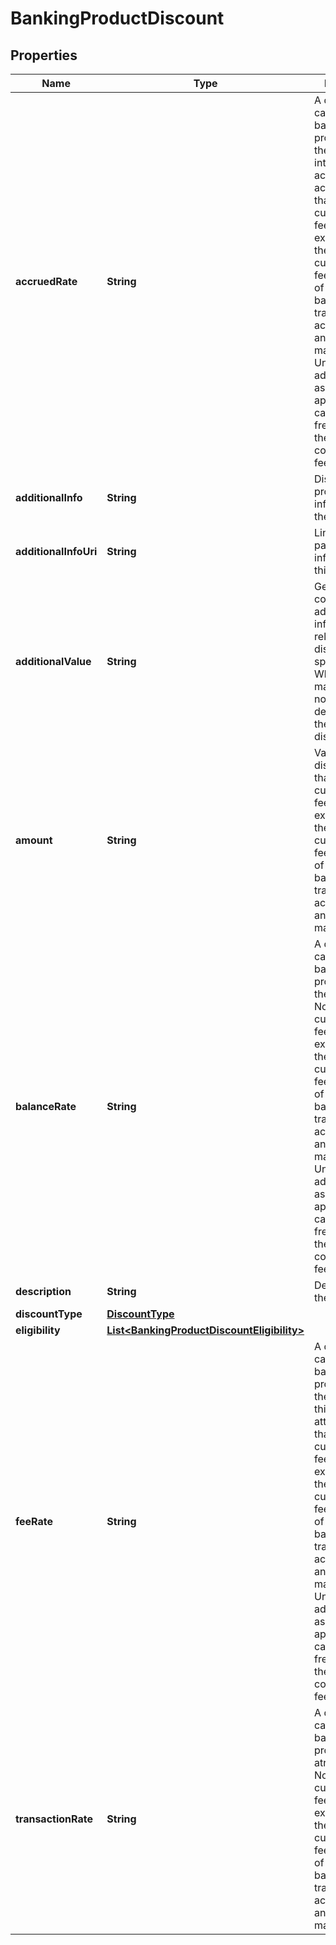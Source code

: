 
# BankingProductDiscount

## Properties
Name | Type | Description | Notes
------------ | ------------- | ------------- | -------------
**accruedRate** | **String** | A discount rate calculated based on a proportion of the calculated interest accrued on the account. Note that the currency of the fee discount is expected to be the same as the currency of the fee itself. One of amount, balanceRate, transactionRate, accruedRate and feeRate is mandatory. Unless noted in additionalInfo, assumes the application and calculation frequency are the same as the corresponding fee |  [optional]
**additionalInfo** | **String** | Display text providing more information on the discount |  [optional]
**additionalInfoUri** | **String** | Link to a web page with more information on this discount |  [optional]
**additionalValue** | **String** | Generic field containing additional information relevant to the discountType specified. Whether mandatory or not is dependent on the value of discountType |  [optional]
**amount** | **String** | Value of the discount. Note that the currency of the fee discount is expected to be the same as the currency of the fee itself. One of amount, balanceRate, transactionRate, accruedRate and feeRate is mandatory |  [optional]
**balanceRate** | **String** | A discount rate calculated based on a proportion of the balance. Note that the currency of the fee discount is expected to be the same as the currency of the fee itself. One of amount, balanceRate, transactionRate, accruedRate and feeRate is mandatory. Unless noted in additionalInfo, assumes the application and calculation frequency are the same as the corresponding fee |  [optional]
**description** | **String** | Description of the discount | 
**discountType** | [**DiscountType**](DiscountType.md) |  | 
**eligibility** | [**List&lt;BankingProductDiscountEligibility&gt;**](BankingProductDiscountEligibility.md) |  |  [optional]
**feeRate** | **String** | A discount rate calculated based on a proportion of the fee to which this discount is attached. Note that the currency of the fee discount is expected to be the same as the currency of the fee itself. One of amount, balanceRate, transactionRate, accruedRate and feeRate is mandatory. Unless noted in additionalInfo, assumes the application and calculation frequency are the same as the corresponding fee |  [optional]
**transactionRate** | **String** | A discount rate calculated based on a proportion of atransaction. Note that the currency of the fee discount is expected to be the same as the currency of the fee itself. One of amount, balanceRate, transactionRate, accruedRate and feeRate is mandatory |  [optional]



